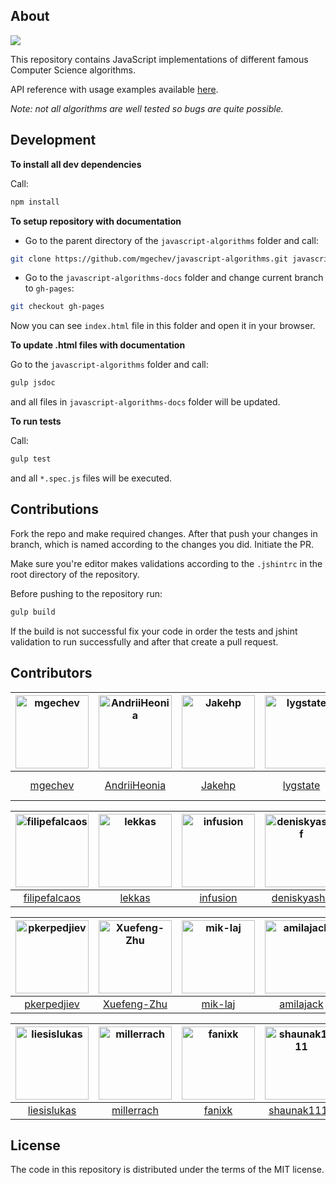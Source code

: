 ## About

![](https://travis-ci.org/mgechev/javascript-algorithms.svg?branch=master)

This repository contains JavaScript implementations of different famous Computer Science algorithms.

API reference with usage examples available <a href="https://mgechev.github.io/javascript-algorithms/" target="_blank">here</a>.

*Note: not all algorithms are well tested so bugs are quite possible.*

## Development

**To install all dev dependencies**

Call:

```bash
npm install
```

**To setup repository with documentation**

- Go to the parent directory of the `javascript-algorithms` folder and call:

```bash
git clone https://github.com/mgechev/javascript-algorithms.git javascript-algorithms-docs
```

- Go to the `javascript-algorithms-docs` folder and change current branch to `gh-pages`:

```bash
git checkout gh-pages
```

Now you can see `index.html` file in this folder and open it in your browser.

**To update .html files with documentation**

Go to the `javascript-algorithms` folder and call:

```bash
gulp jsdoc
```

and all files in `javascript-algorithms-docs` folder will be updated.

**To run tests**

Call:

```bash
gulp test
```

and all `*.spec.js` files will be executed.

## Contributions

Fork the repo and make required changes. After that push your changes in branch, which is named according to the changes you did.
Initiate the PR.

Make sure you're editor makes validations according to the `.jshintrc` in the root directory of the repository.

Before pushing to the repository run:

```bash
gulp build
```

If the build is not successful fix your code in order the tests and jshint validation to run successfully and after that create a pull request.

## Contributors

[<img alt="mgechev" src="https://avatars2.githubusercontent.com/u/455023?v=3&s=117" width="117">](https://github.com/mgechev) |[<img alt="AndriiHeonia" src="https://avatars2.githubusercontent.com/u/773648?v=3&s=117" width="117">](https://github.com/AndriiHeonia) |[<img alt="Jakehp" src="https://avatars2.githubusercontent.com/u/1854569?v=3&s=117" width="117">](https://github.com/Jakehp) |[<img alt="lygstate" src="https://avatars0.githubusercontent.com/u/121040?v=3&s=117" width="117">](https://github.com/lygstate) |[<img alt="krzysztof-grzybek" src="https://avatars3.githubusercontent.com/u/6236664?v=3&s=117" width="117">](https://github.com/krzysztof-grzybek) |[<img alt="pvoznenko" src="https://avatars0.githubusercontent.com/u/1098414?v=3&s=117" width="117">](https://github.com/pvoznenko) |
:---: |:---: |:---: |:---: |:---: |:---: |
[mgechev](https://github.com/mgechev) |[AndriiHeonia](https://github.com/AndriiHeonia) |[Jakehp](https://github.com/Jakehp) |[lygstate](https://github.com/lygstate) |[krzysztof-grzybek](https://github.com/krzysztof-grzybek) |[pvoznenko](https://github.com/pvoznenko) |

[<img alt="filipefalcaos" src="https://avatars1.githubusercontent.com/u/9125631?v=3&s=117" width="117">](https://github.com/filipefalcaos) |[<img alt="lekkas" src="https://avatars0.githubusercontent.com/u/5211478?v=3&s=117" width="117">](https://github.com/lekkas) |[<img alt="infusion" src="https://avatars0.githubusercontent.com/u/197742?v=3&s=117" width="117">](https://github.com/infusion) |[<img alt="deniskyashif" src="https://avatars1.githubusercontent.com/u/5999271?v=3&s=117" width="117">](https://github.com/deniskyashif) |[<img alt="designeng" src="https://avatars3.githubusercontent.com/u/2807469?v=3&s=117" width="117">](https://github.com/designeng) |[<img alt="Microfed" src="https://avatars2.githubusercontent.com/u/613179?v=3&s=117" width="117">](https://github.com/Microfed) |
:---: |:---: |:---: |:---: |:---: |:---: |
[filipefalcaos](https://github.com/filipefalcaos) |[lekkas](https://github.com/lekkas) |[infusion](https://github.com/infusion) |[deniskyashif](https://github.com/deniskyashif) |[designeng](https://github.com/designeng) |[Microfed](https://github.com/Microfed) |

[<img alt="pkerpedjiev" src="https://avatars0.githubusercontent.com/u/2143629?v=3&s=117" width="117">](https://github.com/pkerpedjiev) |[<img alt="Xuefeng-Zhu" src="https://avatars3.githubusercontent.com/u/5875315?v=3&s=117" width="117">](https://github.com/Xuefeng-Zhu) |[<img alt="mik-laj" src="https://avatars2.githubusercontent.com/u/12058428?v=3&s=117" width="117">](https://github.com/mik-laj) |[<img alt="amilajack" src="https://avatars2.githubusercontent.com/u/6374832?v=3&s=117" width="117">](https://github.com/amilajack) |[<img alt="ysharplanguage" src="https://avatars3.githubusercontent.com/u/1055314?v=3&s=117" width="117">](https://github.com/ysharplanguage) |[<img alt="contra" src="https://avatars3.githubusercontent.com/u/425716?v=3&s=117" width="117">](https://github.com/contra) |
:---: |:---: |:---: |:---: |:---: |:---: |
[pkerpedjiev](https://github.com/pkerpedjiev) |[Xuefeng-Zhu](https://github.com/Xuefeng-Zhu) |[mik-laj](https://github.com/mik-laj) |[amilajack](https://github.com/amilajack) |[ysharplanguage](https://github.com/ysharplanguage) |[contra](https://github.com/contra) |

[<img alt="liesislukas" src="https://avatars0.githubusercontent.com/u/2733862?v=3&s=117" width="117">](https://github.com/liesislukas) |[<img alt="millerrach" src="https://avatars1.githubusercontent.com/u/12432794?v=3&s=117" width="117">](https://github.com/millerrach) |[<img alt="fanixk" src="https://avatars1.githubusercontent.com/u/921156?v=3&s=117" width="117">](https://github.com/fanixk) |[<img alt="shaunak1111" src="https://avatars0.githubusercontent.com/u/1323960?v=3&s=117" width="117">](https://github.com/shaunak1111) |
:---: |:---: |:---: |:---: |
[liesislukas](https://github.com/liesislukas) |[millerrach](https://github.com/millerrach) |[fanixk](https://github.com/fanixk) |[shaunak1111](https://github.com/shaunak1111) |

## License

The code in this repository is distributed under the terms of the MIT license.


